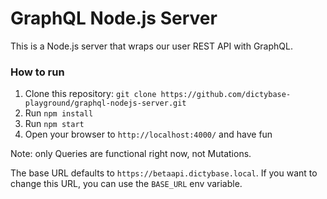 # GraphQL Node.js Server

This is a Node.js server that wraps our user REST API with GraphQL.

### How to run

1. Clone this repository: `git clone https://github.com/dictybase-playground/graphql-nodejs-server.git`
2. Run `npm install`
3. Run `npm start`
4. Open your browser to `http://localhost:4000/` and have fun

Note: only Queries are functional right now, not Mutations.

The base URL defaults to `https://betaapi.dictybase.local`. If you want to change this URL, you can use the `BASE_URL` env variable.
